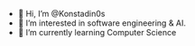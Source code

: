- 👋 Hi, I’m @Konstadin0s
- 👀 I’m interested in software engineering & AI.
- 🌱 I’m currently learning Computer Science


